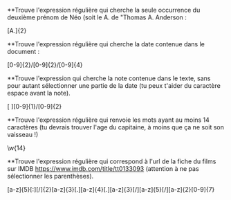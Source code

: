 **Trouve l'expression régulière qui cherche la seule occurrence du deuxième prénom de Néo (soit le A. de "Thomas A. Anderson :

[A.]{2}


**Trouve l'expression régulière qui cherche la date contenue dans le document :

[0-9]{2}/[0-9]{2}/[0-9]{4}


**Trouve l'expression qui cherche la note contenue dans le texte, sans pour autant sélectionner une partie de la date (tu peux t'aider du caractère espace avant la note).


[ ][0-9]{1}/[0-9]{2}


**Trouve l'expression régulière qui renvoie les mots ayant au moins 14 caractères (tu devrais trouver l'age du capitaine, à moins que ça ne soit son vaisseau !)


\w{14}


**Trouve l'expression régulière qui correspond à l'url de la fiche du films sur IMDB https://www.imdb.com/title/tt0133093 (attention à ne pas sélectionner les parenthèses).


[a-z]{5}[:][\/]{2}[a-z]{3}[.][a-z]{4}[.][a-z]{3}[\/][a-z]{5}[\/][a-z]{2}[0-9]{7}
